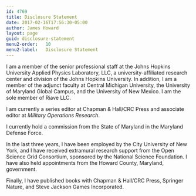 ```yaml
---
id: 4769
title: Disclosure Statement
date: 2017-02-16T17:56:30-05:00
author: James Howard
layout: page
guid: disclosure-statement
menu2-order:   10
menu2-label:   Disclosure Statement
---
```

I am a member of the senior professional staff at the Johns Hopkins
University Applied Physics Laboratory, LLC, a university-affiliated
research center and division of the Johns Hopkins University.  In
addition, I am a member of the adjunct faculty at Central Michigan
University, the University of Maryland Global Campus, and the
University of New Mexico.  I am the sole member of Riave LLC.

I am currently a series editor at Chapman & Hall/CRC Press and
associate editor at _Military Operations Research_.

I currently hold a commission from the State of Maryland in the
Maryland Defense Force.

In the last three years, I have been employed by the City University
of New York, and I have received extramural research support from 
the Open Science Grid Consortium, sponsored by the National Science 
Foundation.  I have also held appointments from the Howard County,
Maryland, government.

Finally, I have published books with Chapman & Hall/CRC Press,
Springer Nature, and Steve Jackson Games Incorporated.
